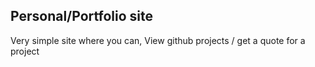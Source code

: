 ## Personal/Portfolio site

Very simple site where you can,
View github projects / get a quote for a project

